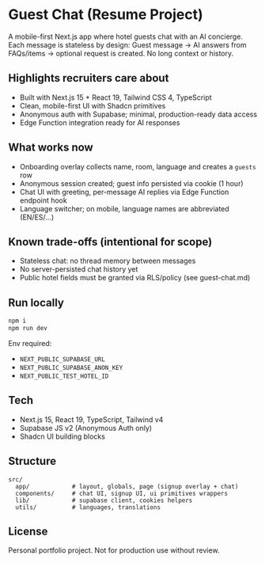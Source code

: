 # Guest Chat (Resume Project)

A mobile-first Next.js app where hotel guests chat with an AI concierge. Each message is stateless by design: Guest message → AI answers from FAQs/items → optional request is created. No long context or history.

## Highlights recruiters care about
- Built with Next.js 15 + React 19, Tailwind CSS 4, TypeScript
- Clean, mobile-first UI with Shadcn primitives
- Anonymous auth with Supabase; minimal, production-ready data access
- Edge Function integration ready for AI responses

## What works now
- Onboarding overlay collects name, room, language and creates a `guests` row
- Anonymous session created; guest info persisted via cookie (1 hour)
- Chat UI with greeting, per-message AI replies via Edge Function endpoint hook
- Language switcher; on mobile, language names are abbreviated (EN/ES/…)

## Known trade-offs (intentional for scope)
- Stateless chat: no thread memory between messages
- No server-persisted chat history yet
- Public hotel fields must be granted via RLS/policy (see guest-chat.md)

## Run locally
```bash
npm i
npm run dev
```
Env required:
- `NEXT_PUBLIC_SUPABASE_URL`
- `NEXT_PUBLIC_SUPABASE_ANON_KEY`
- `NEXT_PUBLIC_TEST_HOTEL_ID`

## Tech
- Next.js 15, React 19, TypeScript, Tailwind v4
- Supabase JS v2 (Anonymous Auth only)
- Shadcn UI building blocks

## Structure
```text
src/
  app/            # layout, globals, page (signup overlay + chat)
  components/     # chat UI, signup UI, ui primitives wrappers
  lib/            # supabase client, cookies helpers
  utils/          # languages, translations
```

## License
Personal portfolio project. Not for production use without review.